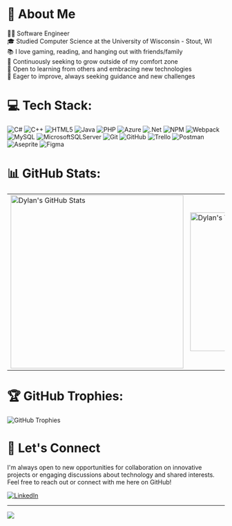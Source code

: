 # 👋 About Me

🧑‍💻 Software Engineer<br/>
🎓 Studied Computer Science at the University of Wisconsin - Stout, WI<br/>
📚 I love gaming, reading, and hanging out with friends/family<br/>
🌱 Continuously seeking to grow outside of my comfort zone<br/>
🤝 Open to learning from others and embracing new technologies<br/>
💭 Eager to improve, always seeking guidance and new challenges<br/>


# 💻 Tech Stack:
![C#](https://img.shields.io/badge/c%23-%23239120.svg?style=for-the-badge&logo=csharp&logoColor=white) 
![C++](https://img.shields.io/badge/c++-%2300599C.svg?style=for-the-badge&logo=c%2B%2B&logoColor=white) 
![HTML5](https://img.shields.io/badge/html5-%23E34F26.svg?style=for-the-badge&logo=html5&logoColor=white) 
![Java](https://img.shields.io/badge/java-%23ED8B00.svg?style=for-the-badge&logo=openjdk&logoColor=white) 
![PHP](https://img.shields.io/badge/php-%23777BB4.svg?style=for-the-badge&logo=php&logoColor=white) 
![Azure](https://img.shields.io/badge/azure-%230072C6.svg?style=for-the-badge&logo=microsoftazure&logoColor=white) 
![.Net](https://img.shields.io/badge/.NET-5C2D91?style=for-the-badge&logo=.net&logoColor=white) 
![NPM](https://img.shields.io/badge/NPM-%23CB3837.svg?style=for-the-badge&logo=npm&logoColor=white) 
![Webpack](https://img.shields.io/badge/webpack-%238DD6F9.svg?style=for-the-badge&logo=webpack&logoColor=black) 
![MySQL](https://img.shields.io/badge/mysql-4479A1.svg?style=for-the-badge&logo=mysql&logoColor=white) 
![MicrosoftSQLServer](https://img.shields.io/badge/Microsoft%20SQL%20Server-CC2927?style=for-the-badge&logo=microsoft%20sql%20server&logoColor=white) 
![Git](https://img.shields.io/badge/git-%23F05033.svg?style=for-the-badge&logo=git&logoColor=white) 
![GitHub](https://img.shields.io/badge/github-%23121011.svg?style=for-the-badge&logo=github&logoColor=white) 
![Trello](https://img.shields.io/badge/Trello-%23026AA7.svg?style=for-the-badge&logo=Trello&logoColor=white) 
![Postman](https://img.shields.io/badge/Postman-FF6C37?style=for-the-badge&logo=postman&logoColor=white) 
![Aseprite](https://img.shields.io/badge/Aseprite-FFFFFF?style=for-the-badge&logo=Aseprite&logoColor=#7D929E) 
![Figma](https://img.shields.io/badge/figma-%23F24E1E.svg?style=for-the-badge&logo=figma&logoColor=white)

# 📊 GitHub Stats:
<table>
  <tr>
    <td>
      <img src="https://github-readme-stats.vercel.app/api?username=DylanRothbauer&theme=apprentice&hide_border=false&include_all_commits=false&count_private=false" alt="Dylan's GitHub Stats" width="400"/>
    </td>
    <td>
      <img src="https://github-readme-stats.vercel.app/api/top-langs/?username=DylanRothbauer&theme=apprentice&hide_border=false&include_all_commits=false&count_private=false&layout=compact" alt="Dylan's Top Languages" width="320"/>
    </td>
  </tr>
</table>

# 🏆 GitHub Trophies:
  <img src="https://github-profile-trophy.vercel.app/?username=DylanRothbauer&theme=radical&no-frame=false&no-bg=true&margin-w=4" alt="GitHub Trophies">

# 🤝 Let's Connect
I'm always open to new opportunities for collaboration on innovative projects or engaging discussions about technology and shared interests. Feel free to reach out or connect with me here on GitHub!

[![LinkedIn](https://img.icons8.com/ios-filled/50/0077B5/linkedin.png)](https://www.linkedin.com/in/dylan-rothbauer-ab285624b/)

---
[![](https://visitcount.itsvg.in/api?id=DylanRothbauer&icon=0&color=3)](https://visitcount.itsvg.in)

<!-- Proudly created with GPRM ( https://gprm.itsvg.in ) -->
